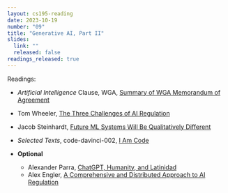 ```yaml
---
layout: cs195-reading
date: 2023-10-19
number: "09"
title: "Generative AI, Part II"
slides:
  link: ""
  released: false
readings_released: true
---
```


Readings:

- <em>Artificial Intelligence</em> Clause, WGA, [Summary of WGA Memorandum of Agreement](https://www.wgacontract2023.org/the-campaign/summary-of-the-2023-wga-mba)
- Tom Wheeler, [The Three Challenges of AI Regulation](https://www.brookings.edu/articles/the-three-challenges-of-ai-regulation/)
- Jacob Steinhardt, [Future ML Systems Will Be Qualitatively Different](https://bounded-regret.ghost.io/future-ml-systems-will-be-qualitatively-different/)
- <em>Selected Texts</em>, code-davinci-002, [I Am Code](https://drive.google.com/file/d/1O5EqfL6pHytNXXA6wAuibwmDcCkWLJnp/view?usp=share_link) 
  
- **Optional** 
  - Alexander Parra, [ChatGPT, Humanity, and Latinidad](https://medium.com/latinxinai/chatgpt-humanity-and-latinidad-76274890075d)
  - Alex Engler, [A Comprehensive and Distributed Approach to AI Regulation](https://www.brookings.edu/articles/a-comprehensive-and-distributed-approach-to-ai-regulation/)
